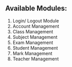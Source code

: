 ## Available Modules:

1. Login/ Logout Module
2. Account Management
3. Class Management
4. Subject Management
5. Exam Management
6. Student Management
7. Mark Management
8. Teacher Management
